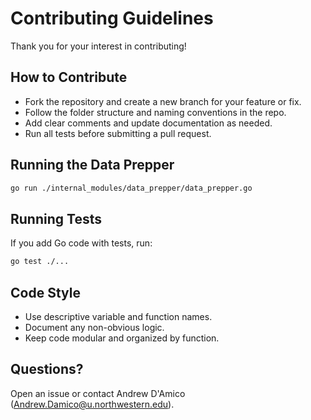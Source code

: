 # Contributing Guidelines

Thank you for your interest in contributing!

## How to Contribute

- Fork the repository and create a new branch for your feature or fix.
- Follow the folder structure and naming conventions in the repo.
- Add clear comments and update documentation as needed.
- Run all tests before submitting a pull request.

## Running the Data Prepper

```sh
go run ./internal_modules/data_prepper/data_prepper.go
```

## Running Tests

If you add Go code with tests, run:

```sh
go test ./...
```

## Code Style

- Use descriptive variable and function names.
- Document any non-obvious logic.
- Keep code modular and organized by function.

## Questions?

Open an issue or contact Andrew D'Amico (Andrew.Damico@u.northwestern.edu).